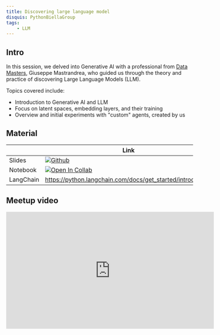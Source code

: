 ```yaml
---
title: Discovering large language model
disquis: PythonBiellaGroup
tags:
    - LLM
---
```


## Intro

In this session, we delved into Generative AI with a professional from [Data Masters](https://datamasters.it/), Giuseppe Mastrandrea, who guided us through the theory and practice of discovering Large Language Models (LLM).

Topics covered include:

* Introduction to Generative AI and LLM
* Focus on latent spaces, embedding layers, and their training
* Overview and initial experiments with "custom" agents, created by us

## Material

| | Link |
|----------|----------|
| Slides    | [![Github](https://img.shields.io/badge/GitHub-181717.svg?style=for-the-badge&logo=GitHub&logoColor=white)](https://github.com/PythonBiellaGroup/MaterialeSerate/blob/master/GenerativeAI/GenerativeAI_slides_01.pdf) |
| Notebook   | [![Open In Collab](https://colab.research.google.com/assets/colab-badge.svg)](https://colab.research.google.com/drive/1xIwMqN7JmBsheAEDKQ3CJWxPmzAfrC-Y?usp=sharing) |
| LangChain   | https://python.langchain.com/docs/get_started/introduction |


## Meetup video
<iframe width="560" height="315" src="https://www.youtube.com/embed/E9U2p6mJuiY?si=Ex8QNycDGY8fO7gy" title="YouTube video player" frameborder="0" allow="accelerometer; autoplay; clipboard-write; encrypted-media; gyroscope; picture-in-picture; web-share" allowfullscreen></iframe>